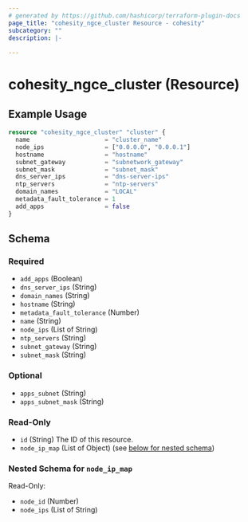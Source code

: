 ```yaml
---
# generated by https://github.com/hashicorp/terraform-plugin-docs
page_title: "cohesity_ngce_cluster Resource - cohesity"
subcategory: ""
description: |-
  
---
```


# cohesity_ngce_cluster (Resource)



## Example Usage

```terraform
resource "cohesity_ngce_cluster" "cluster" {
  name                     = "cluster_name"
  node_ips                 = ["0.0.0.0", "0.0.0.1"]
  hostname                 = "hostname"
  subnet_gateway           = "subnetwork_gateway"
  subnet_mask              = "subnet_mask"
  dns_server_ips           = "dns-server-ips"
  ntp_servers              = "ntp-servers"
  domain_names             = "LOCAL"
  metadata_fault_tolerance = 1
  add_apps                 = false
}
```

<!-- schema generated by tfplugindocs -->
## Schema

### Required

- `add_apps` (Boolean)
- `dns_server_ips` (String)
- `domain_names` (String)
- `hostname` (String)
- `metadata_fault_tolerance` (Number)
- `name` (String)
- `node_ips` (List of String)
- `ntp_servers` (String)
- `subnet_gateway` (String)
- `subnet_mask` (String)

### Optional

- `apps_subnet` (String)
- `apps_subnet_mask` (String)

### Read-Only

- `id` (String) The ID of this resource.
- `node_ip_map` (List of Object) (see [below for nested schema](#nestedatt--node_ip_map))

<a id="nestedatt--node_ip_map"></a>
### Nested Schema for `node_ip_map`

Read-Only:

- `node_id` (Number)
- `node_ips` (List of String)
